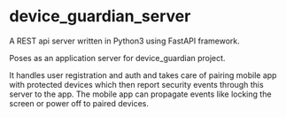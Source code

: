# device_guardian_server

A REST api server written in Python3 using FastAPI framework.

Poses as an application server for device_guardian project.

It handles user registration and auth and takes care of pairing mobile app with protected devices which then report security events through this server to the app.
The mobile app can propagate events like locking the screen or power off to paired devices.